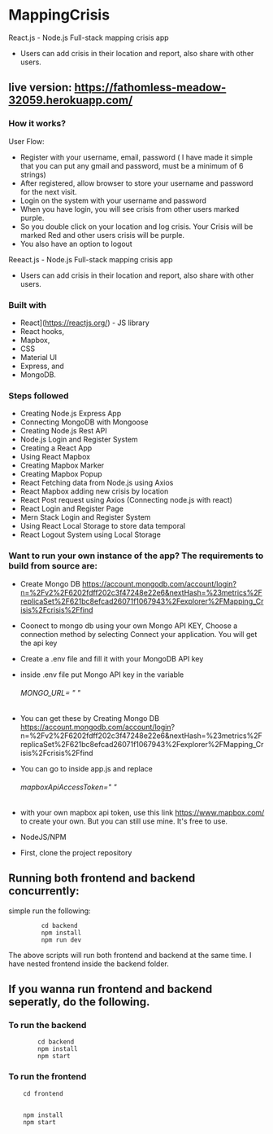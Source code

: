 ﻿# MappingCrisis
React.js - Node.js Full-stack mapping crisis app 

- Users can add crisis in their location and report, also share with other users.


## live version:  https://fathomless-meadow-32059.herokuapp.com/

### How it works?

User Flow:
- Register with your username, email, password ( I have made it simple that you can put any gmail and password, must be a minimum of 6 strings)
- After registered, allow browser to store your username and password for the next visit.
- Login on the system with your username and password
- When you have login, you will see crisis from other users marked purple.
- So you double click on your location and log crisis. Your Crisis will be marked Red and other users crisis will be purple.
- You also have an option to logout


Reeact.js - Node.js Full-stack mapping crisis app 

- Users can add crisis in their location and report, also share with other users.


### Built with
- React](https://reactjs.org/) - JS library
- React hooks,
- Mapbox, 
- CSS
- Material UI
- Express, 
and 
- MongoDB. 

### Steps followed
- Creating Node.js Express App
- Connecting MongoDB with Mongoose
- Creating Node.js Rest API
- Node.js Login and Register System
-  Creating a React App
- Using React Mapbox 
- Creating Mapbox Marker
- Creating Mapbox Popup
- React Fetching data from Node.js using Axios
- React Mapbox adding new crisis by location
- React Post request using Axios (Connecting node.js with react)
- React Login and Register Page
- Mern Stack Login and Register System
- Using React Local Storage to store data temporal
- React Logout System using Local Storage








### Want to run your own instance of the app?  The requirements to build from source are:




- Create Mongo DB https://account.mongodb.com/account/login?n=%2Fv2%2F6202fdff202c3f47248e22e6&nextHash=%23metrics%2FreplicaSet%2F621bc8efcad26071f1067943%2Fexplorer%2FMapping_Crisis%2Fcrisis%2Ffind
- Coonect to mongo db using your own Mongo API KEY,  Choose a connection method by selecting Connect your application. You will get the api key 
- Create a .env file and fill it with your MongoDB API key
- inside .env file put Mongo API key in the variable
    ###### MONGO_URL= "  "
- You can get these by
     Creating Mongo DB https://account.mongodb.com/account/login?       n=%2Fv2%2F6202fdff202c3f47248e22e6&nextHash=%23metrics%2FreplicaSet%2F621bc8efcad26071f1067943%2Fexplorer%2FMapping_Crisis%2Fcrisis%2Ffind
     
 
 - You can go to inside app.js 
   and replace  
   ###### mapboxApiAccessToken=" " 
     
- with your own mapbox api token, use this link https://www.mapbox.com/ to create your own. But you can still use mine. It's free to use.

     
- NodeJS/NPM
- First, clone the project repository


## Running both frontend and backend concurrently:
   simple run the following:
           
             cd backend
             npm install
             npm run dev
   The above scripts will run both frontend and backend at the same time. I have nested frontend inside the backend folder.




 ## If you wanna run frontend and backend seperatly, do the following.
  
### To run the backend

            cd backend
            npm install 
            npm start



### To run the frontend
     
        cd frontend


        npm install
        npm start
        
        
        
        
        
 








